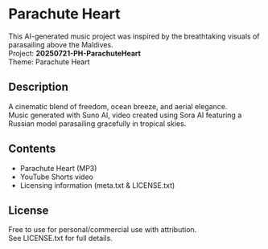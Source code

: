 # Parachute Heart

This AI-generated music project was inspired by the breathtaking visuals of parasailing above the Maldives.  
Project: **20250721-PH-ParachuteHeart**  
Theme: Parachute Heart

## Description
A cinematic blend of freedom, ocean breeze, and aerial elegance.  
Music generated with Suno AI, video created using Sora AI featuring a Russian model parasailing gracefully in tropical skies.

## Contents
- Parachute Heart (MP3)
- YouTube Shorts video
- Licensing information (meta.txt & LICENSE.txt)

## License
Free to use for personal/commercial use with attribution.  
See LICENSE.txt for full details.
